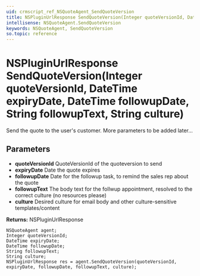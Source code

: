 ```yaml
---
uid: crmscript_ref_NSQuoteAgent_SendQuoteVersion
title: NSPluginUrlResponse SendQuoteVersion(Integer quoteVersionId, DateTime expiryDate, DateTime followupDate, String followupText, String culture)
intellisense: NSQuoteAgent.SendQuoteVersion
keywords: NSQuoteAgent, SendQuoteVersion
so.topic: reference
---
```


# NSPluginUrlResponse SendQuoteVersion(Integer quoteVersionId, DateTime expiryDate, DateTime followupDate, String followupText, String culture)

Send the quote to the user's customer. More parameters to be added later...

## Parameters

* **quoteVersionId** QuoteVersionId of the quoteversion to send
* **expiryDate** Date the quote expires
* **followupDate** Date for the followup task, to remind the sales rep about the quote
* **followupText** The body text for the follwup appointment, resolved to the correct culture (no resources please)
* **culture** Desired culture for email body and other culture-sensitive templates/content

**Returns:** NSPluginUrlResponse

```crmscript
NSQuoteAgent agent;
Integer quoteVersionId;
DateTime expiryDate;
DateTime followupDate;
String followupText;
String culture;
NSPluginUrlResponse res = agent.SendQuoteVersion(quoteVersionId, expiryDate, followupDate, followupText, culture);
```

